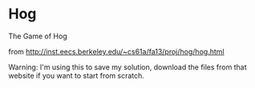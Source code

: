 # Hog
The Game of Hog

from
http://inst.eecs.berkeley.edu/~cs61a/fa13/proj/hog/hog.html

Warning: I'm using this to save my solution, download the files from that website if you want to start from scratch. 
